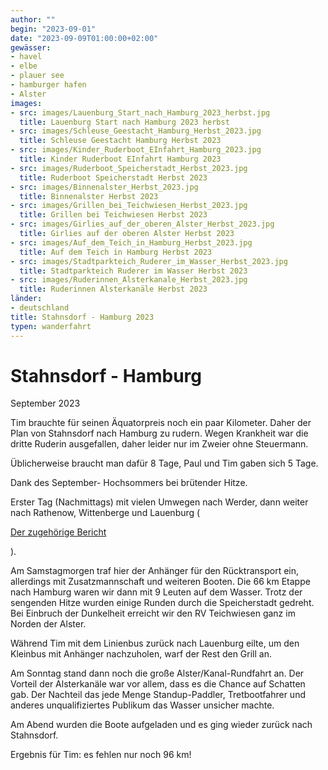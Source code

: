 ```yaml
---
author: ""
begin: "2023-09-01"
date: "2023-09-09T01:00:00+02:00"
gewässer: 
- havel
- elbe
- plauer see
- hamburger hafen
- Alster
images:
- src: images/Lauenburg_Start_nach_Hamburg_2023_herbst.jpg
  title: Lauenburg Start nach Hamburg 2023 herbst
- src: images/Schleuse_Geestacht_Hamburg_Herbst_2023.jpg
  title: Schleuse Geestacht Hamburg Herbst 2023
- src: images/Kinder_Ruderboot_EInfahrt_Hamburg_2023.jpg
  title: Kinder Ruderboot EInfahrt Hamburg 2023
- src: images/Ruderboot_Speicherstadt_Herbst_2023.jpg
  title: Ruderboot Speicherstadt Herbst 2023
- src: images/Binnenalster_Herbst_2023.jpg
  title: Binnenalster Herbst 2023
- src: images/Grillen_bei_Teichwiesen_Herbst_2023.jpg
  title: Grillen bei Teichwiesen Herbst 2023
- src: images/Girlies_auf_der_oberen_Alster_Herbst_2023.jpg
  title: Girlies auf der oberen Alster Herbst 2023
- src: images/Auf_dem_Teich_in_Hamburg_Herbst_2023.jpg
  title: Auf dem Teich in Hamburg Herbst 2023
- src: images/Stadtparkteich_Ruderer_im_Wasser_Herbst_2023.jpg
  title: Stadtparkteich Ruderer im Wasser Herbst 2023
- src: images/Ruderinnen_Alsterkanale_Herbst_2023.jpg
  title: Ruderinnen Alsterkanäle Herbst 2023
länder:
- deutschland
title: Stahnsdorf - Hamburg 2023
typen: wanderfahrt
---
```



# Stahnsdorf - Hamburg


September 2023

Tim brauchte für seinen Äquatorpreis noch ein paar Kilometer. Daher der Plan von Stahnsdorf nach Hamburg zu rudern. Wegen Krankheit war die dritte Ruderin ausgefallen, daher leider nur im Zweier ohne Steuermann.

Üblicherweise braucht man dafür 8 Tage, Paul und Tim gaben sich 5 Tage.

Dank des September- Hochsommers bei brütender Hitze.

Erster Tag (Nachmittags) mit vielen Umwegen nach Werder, dann weiter nach Rathenow, Wittenberge und Lauenburg (

[Der zugehörige Bericht](/berichte/2023/stahnsdorf_-_hamburg_2023_teil)

).

Am Samstagmorgen traf hier der Anhänger für den Rücktransport ein, allerdings mit Zusatzmannschaft und weiteren Booten. Die 66 km Etappe nach Hamburg waren wir dann mit 9 Leuten auf dem Wasser. Trotz der sengenden Hitze wurden einige Runden durch die Speicherstadt gedreht. Bei Einbruch der Dunkelheit erreicht wir den RV Teichwiesen ganz im Norden der Alster.

Während Tim mit dem Linienbus zurück nach Lauenburg eilte, um den Kleinbus mit Anhänger nachzuholen, warf der Rest den Grill an.

Am Sonntag stand dann noch die große Alster/Kanal-Rundfahrt an. Der Vorteil der Alsterkanäle war vor allem, dass es die Chance auf Schatten gab. Der Nachteil das jede Menge Standup-Paddler, Tretbootfahrer und anderes unqualifiziertes Publikum das Wasser unsicher machte.

Am Abend wurden die Boote aufgeladen und es ging wieder zurück nach Stahnsdorf.

Ergebnis für Tim: es fehlen nur noch 96 km!
